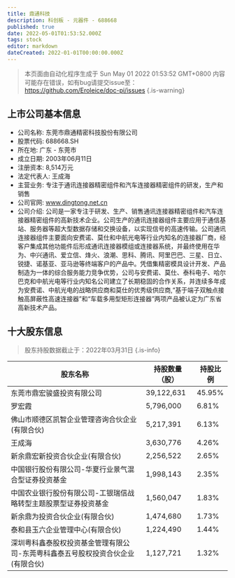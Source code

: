 ```yaml
---
title: 鼎通科技
description: 科创板 - 元器件 - 688668
published: true
date: 2022-05-01T01:53:52.000Z
tags: stock
editor: markdown
dateCreated: 2022-01-01T00:00:00.000Z
---
```


> 本页面由自动化程序生成于 Sun May 01 2022 01:53:52 GMT+0800
> 内容可能存在错误，如有bug请提交issue至：https://github.com/Eroleice/doc-pi/issues
{.is-warning}

## 上市公司基本信息
- 公司名称: 东莞市鼎通精密科技股份有限公司
- 股票代码: 688668.SH
- 所在地: 广东 - 东莞市
- 成立日期: 2003年06月11日
- 注册资本: 8,514万元
- 法定代表人: 王成海
- 主营业务: 专注于通讯连接器精密组件和汽车连接器精密组件的研发，生产和销售
- 公司官网: www.dingtong.net.cn
- 公司介绍: 公司是一家专注于研发、生产、销售通讯连接器精密组件和汽车连接器精密组件的高新技术企业。公司生产的通讯连接器组件主要应用于通信基站、服务器等超大型数据存储和交换设备，以实现信号的高速传输。公司通讯连接器组件主要面向安费诺、莫仕和中航光电等行业内知名的连接器厂商，经客户集成其他功能件后形成通讯连接器模组或连接器系统，并最终使用在华为、中兴通讯、爱立信、烽火、浪潮、思科、腾讯、阿里巴巴、三星、日立、锐捷、诺基亚、亚马逊等终端客户的产品中。凭借集精密模具设计开发、产品制造为一体的综合服务能力竞争优势，公司与安费诺、莫仕、泰科电子、哈尔巴克和中航光电等行业内知名公司建立了长期稳固的合作关系，并连续多年成为安费诺、中航光电的战略供应商和莫仕的优秀级供应商,“基于端子双触点接触高屏蔽性高速连接器”和“车载多用型矩形连接器”两项产品被认定为广东省高新技术产品。


## 十大股东信息
> 股东持股数据截止于：2022年03月31日
{.is-info}

| 股东名称 | 持股数量（股） | 持股比例 |
| --- | --- | --- |
| 东莞市鼎宏骏盛投资有限公司 | 39,122,631 | 45.95% |
| 罗宏霞 | 5,796,000 | 6.81% |
| 佛山市顺德区凯智企业管理咨询合伙企业(有限合伙) | 5,217,391 | 6.13% |
| 王成海 | 3,630,776 | 4.26% |
| 新余鼎宏新投资合伙企业(有限合伙) | 2,256,522 | 2.65% |
| 中国银行股份有限公司-华夏行业景气混合型证券投资基金 | 1,998,143 | 2.35% |
| 中国农业银行股份有限公司-工银瑞信战略转型主题股票型证券投资基金 | 1,560,047 | 1.83% |
| 新余鼎为投资合伙企业(有限合伙) | 1,474,680 | 1.73% |
| 泰和县玉六企业管理中心(有限合伙) | 1,224,490 | 1.44% |
| 深圳粤科鑫泰股权投资基金管理有限公司-东莞粤科鑫泰五号股权投资合伙企业(有限合伙) | 1,127,721 | 1.32% |




